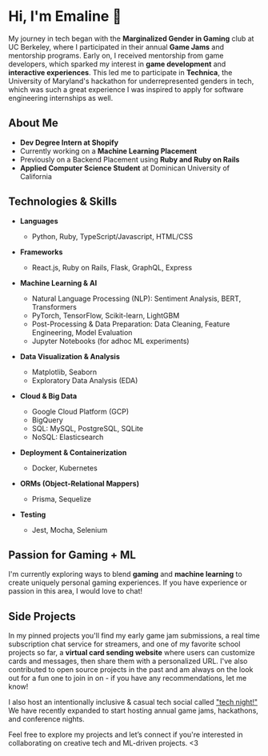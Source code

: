 # Hi, I'm Emaline 👋

My journey in tech began with the **Marginalized Gender in Gaming** club at UC Berkeley, where I participated in their annual **Game Jams** and mentorship programs. Early on, I received mentorship from game developers, which sparked my interest in **game development** and **interactive experiences**. This led me to participate in **Technica**, the University of Maryland's hackathon for underrepresented genders in tech, which was such a great experience I was inspired to apply for software engineering internships as well. 

## About Me

- **Dev Degree Intern at Shopify**
- Currently working on a **Machine Learning Placement**
- Previously on a Backend Placement using **Ruby and Ruby on Rails**
- **Applied Computer Science Student** at Dominican University of California  

## Technologies & Skills

- **Languages**
  - Python, Ruby, TypeScript/Javascript, HTML/CSS

- **Frameworks**
  - React.js, Ruby on Rails, Flask, GraphQL, Express  

- **Machine Learning & AI**
  - Natural Language Processing (NLP): Sentiment Analysis, BERT, Transformers  
  - PyTorch, TensorFlow, Scikit-learn, LightGBM  
  - Post-Processing & Data Preparation: Data Cleaning, Feature Engineering, Model Evaluation  
  - Jupyter Notebooks (for adhoc ML experiments)
 
- **Data Visualization & Analysis**
  - Matplotlib, Seaborn  
  - Exploratory Data Analysis (EDA)

- **Cloud & Big Data**
  - Google Cloud Platform (GCP)  
  - BigQuery  
  - SQL: MySQL, PostgreSQL, SQLite  
  - NoSQL: Elasticsearch  

- **Deployment & Containerization**
  - Docker, Kubernetes

- **ORMs (Object-Relational Mappers)**
  - Prisma, Sequelize

- **Testing**
  - Jest, Mocha, Selenium


## Passion for Gaming + ML

I'm currently exploring ways to blend **gaming** and **machine learning** to create uniquely personal gaming experiences. If you have experience or passion in this area, I would love to chat!

## Side Projects

In my pinned projects you'll find my early game jam submissions, a real time subscription chat service for streamers, and one of my favorite school projects so far, a **virtual card sending website** where users can customize cards and messages, then share them with a personalized URL. I've also contributed to open source projects in the past and am always on the look out for a fun one to join in on - if you have any recommendations, let me know!

I also host an intentionally inclusive & casual tech social called ["tech night!"](https://itstechnight.com) We have recently expanded to start hosting annual game jams, hackathons, and conference nights. 

Feel free to explore my projects and let’s connect if you're interested in collaborating on creative tech and ML-driven projects. <3

